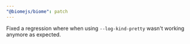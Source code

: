 ```yaml
---
"@biomejs/biome": patch
---
```


Fixed a regression where when using `--log-kind-pretty` wasn't working anymore as expected.
